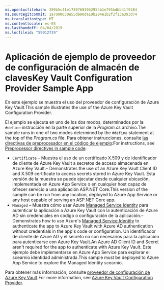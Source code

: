 ```yaml
---
ms.openlocfilehash: 209b5c41e17897693962954b1e795bdbb41f9384
ms.sourcegitcommit: 1a7000630e55da90da19b284e1b2f2f13a393d74
ms.translationtype: MT
ms.contentlocale: es-ES
ms.lasthandoff: 04/04/2019
ms.locfileid: "59012739"
---
```

# <a name="key-vault-configuration-provider-sample-app"></a><span data-ttu-id="5cc38-101">Aplicación de ejemplo de proveedor de configuración de almacén de claves</span><span class="sxs-lookup"><span data-stu-id="5cc38-101">Key Vault Configuration Provider Sample App</span></span>

<span data-ttu-id="5cc38-102">En este ejemplo se muestra el uso del proveedor de configuración de Azure Key Vault.</span><span class="sxs-lookup"><span data-stu-id="5cc38-102">This sample illustrates the use of the Azure Key Vault Configuration Provider.</span></span>

<span data-ttu-id="5cc38-103">El ejemplo se ejecuta en uno de los dos modos, determinados por la `#define` instrucción en la parte superior de la *Program.cs* archivo.</span><span class="sxs-lookup"><span data-stu-id="5cc38-103">The sample runs in one of two modes determined by the `#define` statement at the top of the *Program.cs* file.</span></span> <span data-ttu-id="5cc38-104">Para obtener instrucciones, consulte [las directivas de preprocesador en el código de ejemplo](https://docs.microsoft.com/aspnet/core#preprocessor-directives-in-sample-code):</span><span class="sxs-lookup"><span data-stu-id="5cc38-104">For instructions, see [Preprocessor directives in sample code](https://docs.microsoft.com/aspnet/core#preprocessor-directives-in-sample-code):</span></span>

* `Certificate` <span data-ttu-id="5cc38-105">&ndash; Muestra el uso de un certificado X.509 y de identificador de cliente de Azure Key Vault a secretos de acceso almacenada en Azure Key Vault.</span><span class="sxs-lookup"><span data-stu-id="5cc38-105">&ndash; Demonstrates the use of an Azure Key Vault Client ID and X.509 certificate to access secrets stored in Azure Key Vault.</span></span> <span data-ttu-id="5cc38-106">Esta versión de la muestra se puede ejecutar desde cualquier ubicación, implementada en Azure App Service o en cualquier host capaz de ofrecer servicio a una aplicación ASP.NET Core.</span><span class="sxs-lookup"><span data-stu-id="5cc38-106">This version of the sample can be run from any location, deployed to Azure App Service or any host capable of serving an ASP.NET Core app.</span></span>
* `Managed` <span data-ttu-id="5cc38-107">&ndash; Muestra cómo usar Azure [Managed Service Identity](https://docs.microsoft.com/azure/active-directory/managed-identities-azure-resources/overview) para autenticar la aplicación a Azure Key Vault con la autenticación de Azure AD sin credenciales en código o configuración de la aplicación.</span><span class="sxs-lookup"><span data-stu-id="5cc38-107">&ndash; Demonstrates how to use Azure's [Managed Service Identity](https://docs.microsoft.com/azure/active-directory/managed-identities-azure-resources/overview) to authenticate the app to Azure Key Vault with Azure AD authentication without credentials in the app's code or configuration.</span></span> <span data-ttu-id="5cc38-108">Un identificador de cliente de Azure AD y el secreto no son necesarios para la aplicación para autenticarse con Azure Key Vault.</span><span class="sxs-lookup"><span data-stu-id="5cc38-108">An Azure AD Client ID and Secret aren't required for the app to authenticate with Azure Key Vault.</span></span> <span data-ttu-id="5cc38-109">Este ejemplo debe implementarse en Azure App Service para explorar el scearnio identidad administrada.</span><span class="sxs-lookup"><span data-stu-id="5cc38-109">This sample must be deployed to Azure App Service to explore the Managed Identity scearnio.</span></span>

<span data-ttu-id="5cc38-110">Para obtener más información, consulte [proveedor de configuración de Azure Key Vault](https://docs.microsoft.com/aspnet/core/security/key-vault-configuration).</span><span class="sxs-lookup"><span data-stu-id="5cc38-110">For more information, see [Azure Key Vault Configuration Provider](https://docs.microsoft.com/aspnet/core/security/key-vault-configuration).</span></span>
